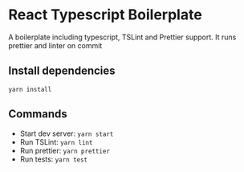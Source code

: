 # React Typescript Boilerplate
A boilerplate including typescript, TSLint and Prettier support. It runs prettier and linter on commit   

## Install dependencies

    yarn install

## Commands

 - Start dev server: `yarn start`
 - Run TSLint: `yarn lint`
 - Run prettier: `yarn prettier`
 - Run tests: `yarn test`
